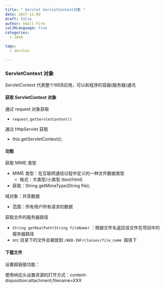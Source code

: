 ```yaml
---
title: " Servlet ServletContext对象 "
date: 2017-11-09
draft: false
author: Small Fire
isCJKLanguage: true
categories: 
  - JAVA

tags: 
  - Servlet

---
```


### ServletContext 对象

ServletContext 代表整个WEB应用，可以和程序的容器(服务器)通讯

#### 获取 ServletContext 对象

通过 request 对象获取

- `request.getServletContext()`

通过 HttpServlet 获取

- this.getServletContext();

#### 功能

获取 MIME 类型

- MIME 类型：在互联网通信过程中定义的一种文件数据类型
  - 格式：大类型/小类型 (text/html)
- 获取：String getMimeType(String file);

域对象：共享数据

- 范围：所有用户所有请求的数据

获取文件的服务器路径

- `String getRealPath(String fileName)` ：根据文件名返回该文件在项目中的服务器路径
- src 目录下的文件会被放到 `/WEB-INF/classes/file_name `路径下

#### 下载文件

设置超链接功能：

使用响应头设置资源的打开方式：content-disposition:attachment;filename=XXX